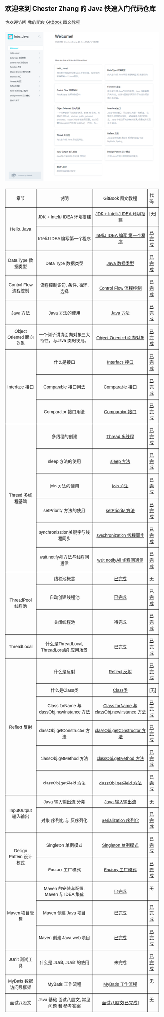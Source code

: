 ## 欢迎来到 Chester Zhang 的 Java 快速入门代码仓库
####
也欢迎访问 [我的配套 GitBook 图文教程](https://chesterzhang666.gitbook.io/intro-java/)
###
![gitbook_homepage](./picture/gitbook_homepage.png)
###


<style type="text/css">
.tg  {border-collapse:collapse;border-spacing:0;}
.tg td{border-color:black;border-style:solid;border-width:1px;font-family:Arial, sans-serif;font-size:14px;
  overflow:hidden;padding:10px 5px;word-break:normal;}
.tg th{border-color:black;border-style:solid;border-width:1px;font-family:Arial, sans-serif;font-size:14px;
  font-weight:normal;overflow:hidden;padding:10px 5px;word-break:normal;}
.tg .tg-nrix{text-align:center;vertical-align:middle}
.tg .tg-0lax{text-align:left;vertical-align:top}
.tg .tg-7h26{color:#00E;text-align:left;text-decoration:underline;vertical-align:top}
</style>
<table class="tg">
<thead>
  <tr>
    <th class="tg-nrix">章节</th>
    <th class="tg-nrix">说明</th>
    <th class="tg-nrix">GitBook 图文教程</th>
    <th class="tg-0lax">代码</th>
  </tr>
</thead>
<tbody>
  <tr>
    <td class="tg-nrix" rowspan="2">Hello, Java</td>
    <td class="tg-nrix">JDK + InteliJ IDEA 环境搭建</td>
    <td class="tg-nrix"><a href="https://chesterzhang666.gitbook.io/intro-java/hello-java/jdk-+-idea-huan-jing-da-jian">JDK + IntelliJ IDEA 环境搭建</a></td>
    <td class="tg-0lax">[无]</td>
  </tr>
  <tr>
    <td class="tg-nrix">InteliJ IDEA 编写第一个程序</td>
    <td class="tg-nrix"><a href="https://chesterzhang666.gitbook.io/intro-java/hello-java/hello-intellij-idea">InteliJ IDEA 编写 第一个程序</a></td>
    <td class="tg-0lax"><a href="https://github.com/chesterzhang/intro_Java/tree/zhc_dev/HelloProject">已完成</a></td>
  </tr>
  <tr>
    <td class="tg-nrix">Data Type 数据类型</td>
    <td class="tg-nrix">Data Type 数据类型</td>
    <td class="tg-nrix"><a href="https://chesterzhang666.gitbook.io/intro-java/data-type">Java 数据类型</a></td>
    <td class="tg-0lax"><a href="https://github.com/chesterzhang/intro_Java/tree/zhc_dev/DataTypeDemo">已完成</a></td>
  </tr>
  <tr>
    <td class="tg-nrix">Control Flow 流程控制</td>
    <td class="tg-nrix">流程控制语句, 条件, 循环, 选择</td>
    <td class="tg-nrix"><a href="https://chesterzhang666.gitbook.io/intro-java/control-flow">Control Flow 流程控制</a></td>
    <td class="tg-0lax"><a href="https://github.com/chesterzhang/intro_Java/tree/zhc_dev/ControlFlow/src/indi/chester/controflow">已完成</a></td>
  </tr>
  <tr>
    <td class="tg-nrix">Java 方法</td>
    <td class="tg-nrix">Java 方法的使用</td>
    <td class="tg-nrix"><a href="https://chesterzhang666.gitbook.io/intro-java/function">Java 方法</a></td>
    <td class="tg-0lax"><a href="https://github.com/chesterzhang/intro_Java/tree/zhc_dev/Function/src/indi/chester/functiondemo">已完成</a></td>
  </tr>
  <tr>
    <td class="tg-nrix">Object Oriented 面向对象</td>
    <td class="tg-nrix">一个例子讲清面向对象三大特性，与Java 类的使用。</td>
    <td class="tg-nrix"><a href="https://chesterzhang666.gitbook.io/intro-java/ji-cheng-feng-zhuang-yu-duo-tai">Object Oriented 面向对象</a></td>
    <td class="tg-0lax"><a href="https://github.com/chesterzhang/intro_Java/tree/zhc_dev/ObjectOriented/src/indi/chester/animal">已完成</a></td>
  </tr>
  <tr>
    <td class="tg-nrix" rowspan="3">Interface 接口</td>
    <td class="tg-nrix">什么是接口 </td>
    <td class="tg-nrix"><a href="https://chesterzhang666.gitbook.io/intro-java/interface-jie-kou">Interface 接口</a></td>
    <td class="tg-0lax"><a href="https://github.com/chesterzhang/intro_Java/tree/zhc_dev/Interface/src/indi/chester">已完成</a></td>
  </tr>
  <tr>
    <td class="tg-nrix">Comparable 接口用法</td>
    <td class="tg-nrix"><a href="https://chesterzhang666.gitbook.io/intro-java/interface-jie-kou/comparable">Comparable 接口</a></td>
    <td class="tg-0lax"><a href="https://github.com/chesterzhang/intro_Java/tree/zhc_dev/Interface/src/indi/chester/comparabledemo">已完成</a></td>
  </tr>
  <tr>
    <td class="tg-nrix">Comparator 接口用法</td>
    <td class="tg-nrix"><a href="https://chesterzhang666.gitbook.io/intro-java/interface-jie-kou/comparator">Comparator 接口</a></td>
    <td class="tg-0lax"><a href="https://github.com/chesterzhang/intro_Java/tree/zhc_dev/Interface/src/indi/chester/comparator">已完成</a></td>
  </tr>
  <tr>
    <td class="tg-nrix" rowspan="6">Thread 多线程基础</td>
    <td class="tg-nrix">多线程的创建</td>
    <td class="tg-nrix"><a href="https://chesterzhang666.gitbook.io/intro-java/thread">Thread 多线程</a></td>
    <td class="tg-0lax"><a href="https://github.com/chesterzhang/intro_Java/tree/zhc_dev/Thread/src/indi/chester/threadpool">已完成</a></td>
  </tr>
  <tr>
    <td class="tg-nrix">sleep 方法的使用</td>
    <td class="tg-nrix"><a href="https://chesterzhang666.gitbook.io/intro-java/thread/sleep-han-shu">sleep 方法</a></td>
    <td class="tg-0lax"><a href="https://github.com/chesterzhang/intro_Java/tree/zhc_dev/Thread/src/indi/chester/thread">已完成</a></td>
  </tr>
  <tr>
    <td class="tg-nrix">join 方法的使用</td>
    <td class="tg-nrix"><a href="https://chesterzhang666.gitbook.io/intro-java/thread/join-han-shu">join 方法</a></td>
    <td class="tg-0lax"><a href="https://github.com/chesterzhang/intro_Java/tree/zhc_dev/Thread/src/indi/chester/thread">已完成</a></td>
  </tr>
  <tr>
    <td class="tg-nrix">setPriority 方法的使用</td>
    <td class="tg-nrix"><a href="https://chesterzhang666.gitbook.io/intro-java/thread/setpriority-han-shu">setPriority 方法</a></td>
    <td class="tg-0lax"><a href="https://github.com/chesterzhang/intro_Java/tree/zhc_dev/Thread/src/indi/chester/thread">已完成</a></td>
  </tr>
  <tr>
    <td class="tg-nrix">synchronization关键字与线程同步</td>
    <td class="tg-nrix"><a href="https://chesterzhang666.gitbook.io/intro-java/thread/synchronization-xian-cheng-tong-bu">synchronization 线程同步</a></td>
    <td class="tg-0lax"><a href="https://github.com/chesterzhang/intro_Java/tree/zhc_dev/Thread/src/indi/chester/synchronization">已完成</a></td>
  </tr>
  <tr>
    <td class="tg-nrix">wait,notifyAll方法与线程间通信</td>
    <td class="tg-nrix"><a href="https://chesterzhang666.gitbook.io/intro-java/thread/wait-notifyall-xian-cheng-jian-tong-xin">wait notifyAll 线程间通信</a></td>
    <td class="tg-0lax"><a href="https://github.com/chesterzhang/intro_Java/tree/zhc_dev/Thread/src/indi/chester/producer_consumer">已完成</a></td>
  </tr>
  <tr>
    <td class="tg-nrix" rowspan="3">ThreadPool 线程池</td>
    <td class="tg-nrix">线程池概念</td>
    <td class="tg-nrix"><a href="https://chesterzhang666.gitbook.io/intro-java/threadpool-xian-cheng-chi">已完成</a></td>
    <td class="tg-0lax">无</td>
  </tr>
  <tr>
    <td class="tg-nrix">自动创建线程池</td>
    <td class="tg-nrix"><a href="https://chesterzhang666.gitbook.io/intro-java/threadpool-xian-cheng-chi/zi-dong-chuang-jian-xian-cheng-chi">已完成</a></td>
    <td class="tg-0lax"><a href="https://github.com/chesterzhang/intro_Java/tree/zhc_dev/Thread/src/indi/chester/threadpool">已完成</a></td>
  </tr>
  <tr>
    <td class="tg-nrix">关闭线程池</td>
    <td class="tg-nrix">待完成</td>
    <td class="tg-0lax"><a href="https://github.com/chesterzhang/intro_Java/tree/zhc_dev/Thread/src/indi/chester/threadpool">已完成</a></td>
  </tr>
  <tr>
    <td class="tg-nrix">ThreadLocal</td>
    <td class="tg-nrix">什么是ThreadLocal, ThreadLocal的 应用场景</td>
    <td class="tg-nrix"><a href="https://chesterzhang666.gitbook.io/intro-java/threadlocal">已完成</a></td>
    <td class="tg-0lax"><a href="https://github.com/chesterzhang/intro_Java/tree/zhc_dev/Thread/src/indi/chester/threadlocal">已完成</a></td>
  </tr>
  <tr>
    <td class="tg-nrix" rowspan="6"> Reflect 反射</td>
    <td class="tg-nrix">什么是反射</td>
    <td class="tg-nrix"><a href="https://chesterzhang666.gitbook.io/intro-java/refelct-fan-she">Reflect 反射</a></td>
    <td class="tg-0lax"><a href="https://github.com/chesterzhang/intro_Java/tree/zhc_dev/Reflect/src/indi/chester/reflectdemo">已完成</a></td>
  </tr>
  <tr>
    <td class="tg-nrix">什么是Class类</td>
    <td class="tg-nrix"><a href="https://chesterzhang666.gitbook.io/intro-java/refelct-fan-she/class-lei">Class类</a></td>
    <td class="tg-0lax">[无]</td>
  </tr>
  <tr>
    <td class="tg-nrix">Class.forName 与 classObj.newInstance 方法</td>
    <td class="tg-nrix"><a href="https://chesterzhang666.gitbook.io/intro-java/refelct-fan-she/class.forname-yu-classobj.newinstance-fang-fa">Class.forName 与 classObj.newInstance 方法</a></td>
    <td class="tg-0lax"><a href="https://github.com/chesterzhang/intro_Java/tree/zhc_dev/Reflect/src/indi/chester/classdemo">已完成</a></td>
  </tr>
  <tr>
    <td class="tg-nrix">classObj.getConstructor 方法</td>
    <td class="tg-nrix"><a href="https://chesterzhang666.gitbook.io/intro-java/refelct-fan-she/class.getconstructor-fang-fa">classObj.getConstructor 方法</a></td>
    <td class="tg-0lax"><a href="https://github.com/chesterzhang/intro_Java/tree/zhc_dev/Reflect/src/indi/chester/constructordemo">已完成</a></td>
  </tr>
  <tr>
    <td class="tg-nrix">classObj.getMethod 方法</td>
    <td class="tg-nrix"><a href="https://chesterzhang666.gitbook.io/intro-java/refelct-fan-she/classobj.getmethod-fang-fa">classObj.getMethod 方法</a></td>
    <td class="tg-0lax"><a href="https://github.com/chesterzhang/intro_Java/tree/zhc_dev/Reflect/src/indi/chester/methoddemo">已完成</a></td>
  </tr>
  <tr>
    <td class="tg-nrix">classObj.getField 方法</td>
    <td class="tg-nrix"><a href="https://chesterzhang666.gitbook.io/intro-java/refelct-fan-she/classobj.getfield-fang-fa">classObj.getField 方法</a></td>
    <td class="tg-0lax"><a href="https://github.com/chesterzhang/intro_Java/tree/zhc_dev/Reflect/src/indi/chester/fileddemo">已完成</a></td>
  </tr>
  <tr>
    <td class="tg-nrix" rowspan="2">InputOutput 输入输出</td>
    <td class="tg-nrix">Java 输入输出流 分类</td>
    <td class="tg-nrix"><a href="https://chesterzhang666.gitbook.io/intro-java/input-output-shu-ru-shu-chu">Java 输入输出流</a></td>
    <td class="tg-0lax">无</td>
  </tr>
  <tr>
    <td class="tg-nrix">对象 序列化 与 反序列化</td>
    <td class="tg-nrix"><a href="https://chesterzhang666.gitbook.io/intro-java/input-output-shu-ru-shu-chu/serialization-xu-lie-hua">Serialization 序列化</a></td>
    <td class="tg-0lax"><a href="https://github.com/chesterzhang/intro_Java/tree/zhc_dev/InputOutput">已完成</a></td>
  </tr>
  <tr>
    <td class="tg-nrix" rowspan="2">Design Pattern 设计模式</td>
    <td class="tg-nrix"> Singleton 单例模式</td>
    <td class="tg-nrix"><a href="https://chesterzhang666.gitbook.io/intro-java/design-pattern-she-ji-mo-shi/singleton-dan-li-mo-shi">Singleton 单例模式</a></td>
    <td class="tg-0lax"><a href="https://github.com/chesterzhang/intro_Java/tree/zhc_dev/DesignPattern/src/indi/chester/singleton">已完成</a></td>
  </tr>
  <tr>
    <td class="tg-nrix"> Factory 工厂模式</td>
    <td class="tg-nrix"><a href="https://chesterzhang666.gitbook.io/intro-java/design-pattern-she-ji-mo-shi/factory-gong-chang-mo-shi">Factory 工厂模式</a></td>
    <td class="tg-0lax"><a href="https://github.com/chesterzhang/intro_Java/tree/zhc_dev/DesignPattern/src/indi/chester/factory">已完成</a></td>
  </tr>
  <tr>
    <td class="tg-nrix" rowspan="3">Maven 项目管理</td>
    <td class="tg-nrix">Maven 的安装与配置, Maven 与 IDEA 集成</td>
    <td class="tg-nrix"><a href="https://chesterzhang666.gitbook.io/intro-java/maven/maven-an-zhuang-yu-pei-zhi" target="_blank" rel="noopener noreferrer">已完成</a></td>
    <td class="tg-0lax">无</td>
  </tr>
  <tr>
    <td class="tg-nrix">Maven 创建 Java 项目</td>
    <td class="tg-nrix"><a href="https://chesterzhang666.gitbook.io/intro-java/maven/maven-chuang-jian-java-xiang-mu" target="_blank" rel="noopener noreferrer">已完成</a></td>
    <td class="tg-0lax"><a href="https://github.com/chesterzhang/intro_Java/tree/zhc_dev/Maven0">已完成</a></td>
  </tr>
  <tr>
    <td class="tg-nrix">Maven  创建 Java web 项目</td>
    <td class="tg-nrix"><a href="https://chesterzhang666.gitbook.io/intro-java/maven/maven-chuang-jian-java-web-xiang-mu" target="_blank" rel="noopener noreferrer">已完成</a></td>
    <td class="tg-0lax"><a href="https://github.com/chesterzhang/intro_Java/tree/zhc_dev/Maven1">已完成</a></td>
  </tr>
  <tr>
    <td class="tg-nrix">JUnit 测试工具</td>
    <td class="tg-nrix">什么是 JUnit, JUnit 的使用</td>
    <td class="tg-nrix">未完成</td>
    <td class="tg-7h26"><a href="https://github.com/chesterzhang/intro_Java/tree/zhc_dev/JUnit" target="_blank" rel="noopener noreferrer">已完成</a></td>
  </tr>
  <tr>
    <td class="tg-nrix">MyBatis 数据访问层框架</td>
    <td class="tg-nrix">MyBatis 工作流程</td>
    <td class="tg-nrix"><a href="https://chesterzhang666.gitbook.io/intro-java/mybatis">MyBatis 工作流程</a></td>
    <td class="tg-0lax">无</td>
  </tr>
  <tr>
    <td class="tg-nrix">面试八股文</td>
    <td class="tg-nrix">Java 基础 面试八股文, 常见问题 和 参考答案</td>
    <td class="tg-nrix"><a href="https://chesterzhang666.gitbook.io/intro-java/mian-shi-ba-gu-wen">面试八股文[已完成]</a></td>
    <td class="tg-0lax">无</td>
  </tr>
</tbody>
</table>
